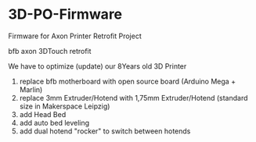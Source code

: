 # 3D-PO-Firmware
Firmware for Axon Printer Retrofit Project

bfb axon 3DTouch retrofit

We have to optimize (update) our 8Years old 3D Printer

1. replace bfb motherboard with open source board (Arduino Mega + Marlin)
2. replace 3mm Extruder/Hotend with 1,75mm Extruder/Hotend (standard size in Makerspace Leipzig)
3. add Head Bed
4. add auto bed leveling
5. add dual hotend "rocker" to switch between hotends
